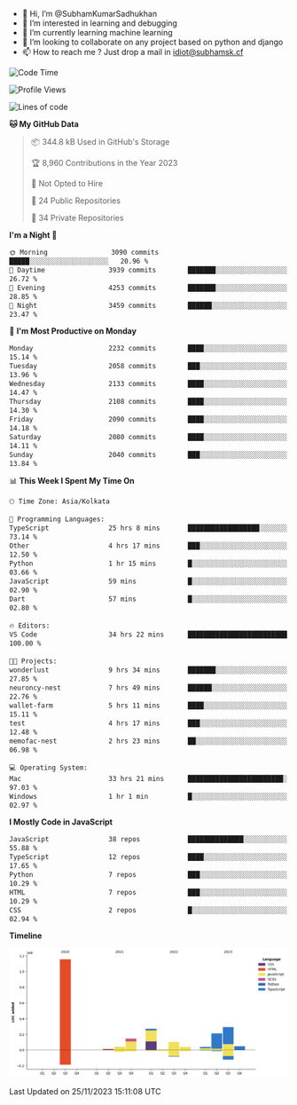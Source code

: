 - 👋 Hi, I’m @SubhamKumarSadhukhan
- 👀 I’m interested in learning and debugging
- 🌱 I’m currently learning machine learning
- 💞️ I’m looking to collaborate on any project based on python and django
- 📫 How to reach me ?
      Just drop a mail in idiot@subhamsk.cf

<!---
SubhamKumarSadhukhan/SubhamKumarSadhukhan is a ✨ special ✨ repository because its `README.md` (this file) appears on your GitHub profile.
You can click the Preview link to take a look at your changes.
--->


<!--START_SECTION:waka-->
![Code Time](http://img.shields.io/badge/Code%20Time-1%2C729%20hrs%2018%20mins-blue)

![Profile Views](http://img.shields.io/badge/Profile%20Views-0-blue)

![Lines of code](https://img.shields.io/badge/From%20Hello%20World%20I%27ve%20Written-2.4%20million%20lines%20of%20code-blue)

**🐱 My GitHub Data** 

> 📦 344.8 kB Used in GitHub's Storage 
 > 
> 🏆 8,960 Contributions in the Year 2023
 > 
> 🚫 Not Opted to Hire
 > 
> 📜 24 Public Repositories 
 > 
> 🔑 34 Private Repositories 
 > 
**I'm a Night 🦉** 

```text
🌞 Morning                3090 commits        █████░░░░░░░░░░░░░░░░░░░░   20.96 % 
🌆 Daytime                3939 commits        ███████░░░░░░░░░░░░░░░░░░   26.72 % 
🌃 Evening                4253 commits        ███████░░░░░░░░░░░░░░░░░░   28.85 % 
🌙 Night                  3459 commits        ██████░░░░░░░░░░░░░░░░░░░   23.47 % 
```
📅 **I'm Most Productive on Monday** 

```text
Monday                   2232 commits        ████░░░░░░░░░░░░░░░░░░░░░   15.14 % 
Tuesday                  2058 commits        ███░░░░░░░░░░░░░░░░░░░░░░   13.96 % 
Wednesday                2133 commits        ████░░░░░░░░░░░░░░░░░░░░░   14.47 % 
Thursday                 2108 commits        ████░░░░░░░░░░░░░░░░░░░░░   14.30 % 
Friday                   2090 commits        ████░░░░░░░░░░░░░░░░░░░░░   14.18 % 
Saturday                 2080 commits        ████░░░░░░░░░░░░░░░░░░░░░   14.11 % 
Sunday                   2040 commits        ███░░░░░░░░░░░░░░░░░░░░░░   13.84 % 
```


📊 **This Week I Spent My Time On** 

```text
🕑︎ Time Zone: Asia/Kolkata

💬 Programming Languages: 
TypeScript               25 hrs 8 mins       ██████████████████░░░░░░░   73.14 % 
Other                    4 hrs 17 mins       ███░░░░░░░░░░░░░░░░░░░░░░   12.50 % 
Python                   1 hr 15 mins        █░░░░░░░░░░░░░░░░░░░░░░░░   03.66 % 
JavaScript               59 mins             █░░░░░░░░░░░░░░░░░░░░░░░░   02.90 % 
Dart                     57 mins             █░░░░░░░░░░░░░░░░░░░░░░░░   02.80 % 

🔥 Editors: 
VS Code                  34 hrs 22 mins      █████████████████████████   100.00 % 

🐱‍💻 Projects: 
wonderlust               9 hrs 34 mins       ███████░░░░░░░░░░░░░░░░░░   27.85 % 
neuroncy-nest            7 hrs 49 mins       ██████░░░░░░░░░░░░░░░░░░░   22.76 % 
wallet-farm              5 hrs 11 mins       ████░░░░░░░░░░░░░░░░░░░░░   15.11 % 
test                     4 hrs 17 mins       ███░░░░░░░░░░░░░░░░░░░░░░   12.48 % 
memofac-nest             2 hrs 23 mins       ██░░░░░░░░░░░░░░░░░░░░░░░   06.98 % 

💻 Operating System: 
Mac                      33 hrs 21 mins      ████████████████████████░   97.03 % 
Windows                  1 hr 1 min          █░░░░░░░░░░░░░░░░░░░░░░░░   02.97 % 
```

**I Mostly Code in JavaScript** 

```text
JavaScript               38 repos            ██████████████░░░░░░░░░░░   55.88 % 
TypeScript               12 repos            ████░░░░░░░░░░░░░░░░░░░░░   17.65 % 
Python                   7 repos             ███░░░░░░░░░░░░░░░░░░░░░░   10.29 % 
HTML                     7 repos             ███░░░░░░░░░░░░░░░░░░░░░░   10.29 % 
CSS                      2 repos             █░░░░░░░░░░░░░░░░░░░░░░░░   02.94 % 
```



**Timeline**

![Lines of Code chart](https://raw.githubusercontent.com/SubhamKumarSadhukhan/SubhamKumarSadhukhan/main/assets/bar_graph.png)


 Last Updated on 25/11/2023 15:11:08 UTC
<!--END_SECTION:waka-->

